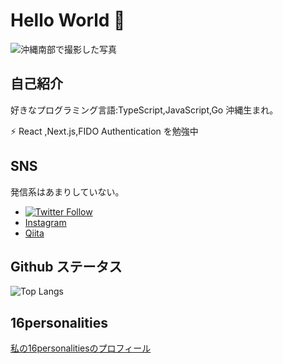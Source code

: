 Hello World 👋
===

![沖縄南部で撮影した写真](img/okinawa.png)

自己紹介
---

好きなプログラミング言語:TypeScript,JavaScript,Go
沖縄生まれ。

⚡ React ,Next.js,FIDO Authentication を勉強中

SNS
---

発信系はあまりしていない。

* [![Twitter Follow](https://img.shields.io/twitter/follow/Pc53464314?style=social)](https://twitter.com/Pc53464314)
* [Instagram](https://instagram.com/n._akira/)
* [Qiita](https://qiita.com/Pc53464314)

Github ステータス
---

![Top Langs](https://github-readme-stats.vercel.app/api/top-langs/?username=canaria-computer)

16personalities
---

[私の16personalitiesのプロフィール](https://www.16personalities.com/profiles/b61bfb42b17e2)

<!--
**canaria-computer/canaria-computer** is a ✨ _special_ ✨ repository because its `README.md` (this file) appears on your GitHub profile.

Here are some ideas to get you started:

- 🔭 I’m currently working on ...
- 🌱 I’m currently learning ...
- 👯 I’m looking to collaborate on ...
- 🤔 I’m looking for help with ...
- 💬 Ask me about ...
- 📫 How to reach me: ...
- 😄 Pronouns: ...
- ⚡ Fun fact: ...
-->
